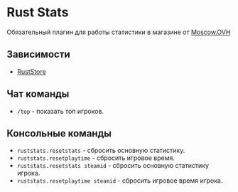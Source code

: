 # Rust Stats
Обязательный плагин для работы статистики в магазине от [Moscow.OVH](https://moscow.ovh "Moscow.OVH")
## Зависимости
- [RustStore](https://github.com/moscow-ovh/RustStore "RustStore")
## Чат команды
- `/top` - показать топ игроков.
## Консольные команды
- `ruststats.resetstats` - сбросить основную статистику.
- `ruststats.resetplaytime` - сбросить игровое время.
- `ruststats.resetstats steamid` - сбросить основную статистику игрока.
- `ruststats.resetplaytime steamid` - сбросить игровое время игрока.
